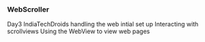 ### WebScroller
Day3 IndiaTechDroids handling the web intial set up
  Interacting with scrollviews
  Using the WebView to view web pages
